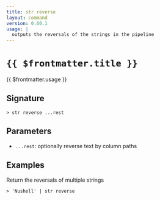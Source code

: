 ```yaml
---
title: str reverse
layout: command
version: 0.60.1
usage: |
  outputs the reversals of the strings in the pipeline
---
```


# `{{ $frontmatter.title }}`

<div style='white-space: pre-wrap;'>{{ $frontmatter.usage }}</div>

## Signature

`> str reverse ...rest`

## Parameters

- `...rest`: optionally reverse text by column paths

## Examples

Return the reversals of multiple strings

```shell
> 'Nushell' | str reverse
```
